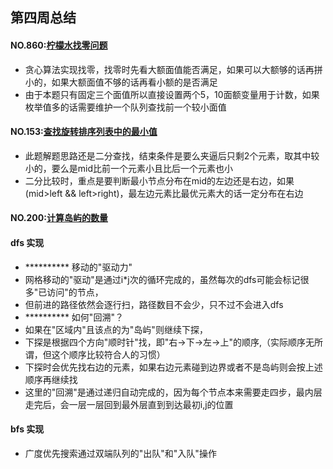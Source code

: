 ## 第四周总结
#### NO.860:[柠檬水找零问题](https://github.com/JasonWu2008/algorithm011-class01/tree/master/Week_04/src)
* 贪心算法实现找零，找零时先看大额面值能否满足，如果可以大额够的话再拼小的，如果大额面值不够的话再看小额的是否满足
* 由于本题只有固定三个面值所以直接设置两个5，10面额变量用于计数，如果枚举值多的话需要维护一个队列查找前一个较小面值
#### NO.153:[查找旋转排序列表中的最小值](https://github.com/JasonWu2008/algorithm011-class01/tree/master/Week_04/src)
* 此题解题思路还是二分查找，结束条件是要么夹逼后只剩2个元素，取其中较小的，要么是mid比前一个元素小且比后一个元素也小
* 二分比较时，重点是要判断最小节点分布在mid的左边还是右边，如果(mid>left && left>right)，最左边元素比最优元素大的话一定分布在右边
#### NO.200:[计算岛屿的数量](https://github.com/JasonWu2008/algorithm011-class01/tree/master/Week_04/src)
#### dfs 实现
* ********** 移动的"驱动力"
* 网格移动的"驱动"是通过i*j次的循环完成的，虽然每次的dfs可能会标记很多"已访问"的节点，
* 但前进的路径依然会逐行扫，路径数目不会少，只不过不会进入dfs
* ********** 如何"回溯"？
* 如果在"区域内"且该点的为"岛屿"则继续下探，
* 下探是根据四个方向"顺时针"找，即"右->下->左->上"的顺序,（实际顺序无所谓，但这个顺序比较符合人的习惯）
* 下探时会优先找右边的元素，如果右边元素碰到边界或者不是岛屿则会按上述顺序再继续找
* 这里的"回溯"是通过递归自动完成的，因为每个节点本来需要走四步，最内层走完后，会一层一层回到最外层直到到达最初i,j的位置
#### bfs 实现
* 广度优先搜索通过双端队列的"出队"和"入队"操作